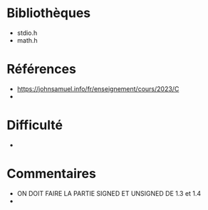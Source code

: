 # Bibliothèques
* stdio.h
* math.h

# Références
* https://johnsamuel.info/fr/enseignement/cours/2023/C
*

# Difficulté
*

# Commentaires
* ON DOIT FAIRE LA PARTIE SIGNED ET UNSIGNED DE 1.3 et 1.4
* 

